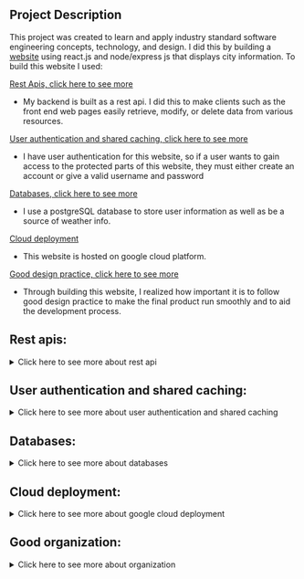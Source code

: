 ## Project Description
This project was created to learn and apply industry standard software engineering concepts, technology, and design. I did this by building a [website](https://jacktabb.net/) using react.js and node/express js that displays city information. To build this website I used:

[Rest Apis, click here to see more](#RestAPI)
* My backend is built as a rest api. I did this to make clients such as the front end web pages easily retrieve, modify, or delete data from various resources.

[User authentication and shared caching, click here to see more](#UserA)
* I have user authentication for this website, so if a user wants to gain access to the protected parts of this website, they must either create an account or give a valid username and password 

 [Databases, click here to see more](#db)
* I use a postgreSQL database to store user information as well as be a source of weather info. 

[Cloud deployment](#cld)
* This website is hosted on google cloud platform.

 [Good design practice, click here to see more](#design)
* Through building this website, I realized how important it is to follow good design practice to make the final  product run smoothly and to aid the development process. 




## Rest apis:
<details>
	<summary>Click here to see more about rest api</summary>

* 


* My backend is built as a rest api, using node.js and express.js. This involved creating various endpoints to handle different types of requests.
* I have done this to provide a way for clients such as my frontend to use http requests to communicate with components in my backend. 
* I have implemented 5 http methods: get, put, post, delete, and patch. Each endpoint, when called upon, will handle the request accordingly, performing operations such as updating a database with user/weather information, or getting static google map of a city. 
* I have added OAS (open api spec) support to the api, the official contract can be viewed [here](https://jtabb1213.github.io/weather/#/)
* I have a variety of providers set up to get information from, including a google map api, two real time weather apis, and a personal database. 

</details>

<a id="RestAPI"></a>

## User authentication and shared caching:

<details>
	<summary>Click here to see more about user authentication and shared caching</summary>

* I added user authentication to the website so that users must have a valid username and password to use the protected part of this website, which I store in a postgreSQL database
* When the user attempts to login, a request is sent to the database to confirm that the user is found, which if successful, will make a 10 minute session for the user. This allows the user to access the protected endpoints of the website
* I have also a create account endpoint, which will add user information to the database.
* Additionally, I have added shared caching, which stores the user session in a redis store. Now, if I wish to scale up my web application, users will not have any authentication issues when switching between instances of my app.

</details>

<a id="UserA"></a> 

## Databases:

<details>
	<summary>Click here to see more about databases</summary>


* As mentioned earlier, I have implemented a postgre sql database in this application.
* I did this to store user and weather information. To update this,  as endpoints in my backend that when called upon, will delete, update, patch, post, or get information in the database. 
* I can update the weather table by using postman to issue api calls to one of these endpoints.
* I use the ORM library sequelize to interact with the database, and I have created models for the city and the user. 

</details>

<a id="db"></a>

## Cloud deployment:

<details>
	<summary>Click here to see more about google cloud deployment</summary>

*

</details>

## Good organization:

<details>
	<summary>Click here to see more about organization</summary>


* One organization concept I tried my best to follow is the single responsibility principle.
* I have designed my backend so that each module is responsible for one thing.
* This makes it very easy to switch or add providers for the information, all you have to do is specify it in the ‘config’ file. 
* I also followed this principle to help me build a good front end. I have different components spread across multiple files, and I combine them to build a good web page. 

</details>

<a id="designs"></a>
